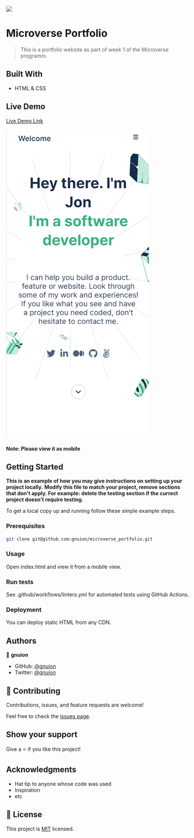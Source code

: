 ![](https://img.shields.io/badge/Microverse-blueviolet)

# Microverse Portfolio

> This is a portfolio website as part of week 1 of the Microverse programm.

## Built With

- HTML & CSS

## Live Demo

[Live Demo Link](https://gnuion.github.io/microverse_portfolio/)

![screenshot](./screenshot1.png)

**Note: Please view it as mobile**

## Getting Started

**This is an example of how you may give instructions on setting up your project locally.**
**Modify this file to match your project, remove sections that don't apply. For example: delete the testing section if the currect project doesn't require testing.**

To get a local copy up and running follow these simple example steps.

### Prerequisites

```bash
git clone git@github.com:gnuion/microverse_portfolio.git
```

### Usage

Open index.html and view it from a mobile view.

### Run tests

See .github/workflows/linters.yml for automated tests using GitHub Actions.

### Deployment

You can deploy static HTML from any CDN.

## Authors

👤 **gnuion**

- GitHub: [@gnuion](https://github.com/gnuion)
- Twitter: [@gnuion](https://twitter.com/gnuion)

## 🤝 Contributing

Contributions, issues, and feature requests are welcome!

Feel free to check the [issues page](../../issues/).

## Show your support

Give a ⭐️ if you like this project!

## Acknowledgments

- Hat tip to anyone whose code was used
- Inspiration
- etc

## 📝 License

This project is [MIT](./MIT.md) licensed.
